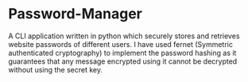 # Password-Manager
A CLI application written in python which securely stores and retrieves website passwords of different users.
I have used fernet (Symmetric authenticated cryptography) to implement the password hashing as it guarantees that any message encrypted using it cannot be decrypted without using the secret key.
